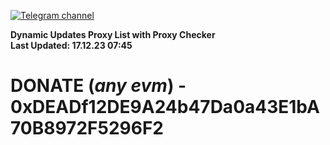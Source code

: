 [![Telegram channel](https://img.shields.io/endpoint?url=https://runkit.io/damiankrawczyk/telegram-badge/branches/master?url=https://t.me/n4z4v0d)](https://t.me/n4z4v0d) 

**Dynamic Updates Proxy List with Proxy Checker**  
**Last Updated: 17.12.23 07:45**

# DONATE (_any evm_) - 0xDEADf12DE9A24b47Da0a43E1bA70B8972F5296F2
